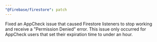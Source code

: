 ```yaml
---
"@firebase/firestore": patch
---
```


Fixed an AppCheck issue that caused Firestore listeners to stop working and
receive a "Permission Denied" error. This issue only occurred for AppCheck users
that set their expiration time to under an hour.
